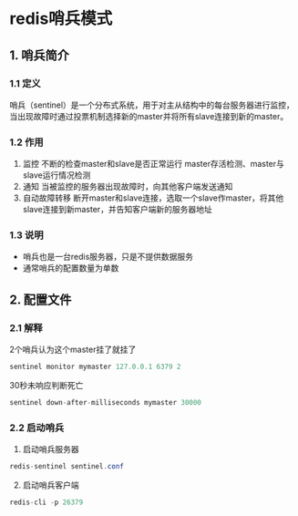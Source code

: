 # redis哨兵模式

## 1. 哨兵简介

### 1.1 定义
哨兵（sentinel）是一个分布式系统，用于对主从结构中的每台服务器进行监控，当出现故障时通过投票机制选择新的master并将所有slave连接到新的master。
### 1.2 作用
1. 监控
不断的检查master和slave是否正常运行
master存活检测、master与slave运行情况检测
2. 通知
当被监控的服务器出现故障时，向其他客户端发送通知
3. 自动故障转移
断开master和slave连接，选取一个slave作master，将其他slave连接到新master，并告知客户端新的服务器地址

### 1.3 说明
- 哨兵也是一台redis服务器，只是不提供数据服务
- 通常哨兵的配置数量为单数

## 2. 配置文件
### 2.1 解释
2个哨兵认为这个master挂了就挂了

```java
sentinel monitor mymaster 127.0.0.1 6379 2
```
30秒未响应判断死亡
```java
sentinel down-after-milliseconds mymaster 30000
```
### 2.2 启动哨兵
1. 启动哨兵服务器
```java
redis-sentinel sentinel.conf
```
2. 启动哨兵客户端
```java
redis-cli -p 26379
```